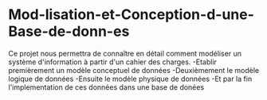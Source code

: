 # Mod-lisation-et-Conception-d-une-Base-de-donn-es
Ce projet nous permettra de connaître en détail comment modéliser un système d'information à partir d'un cahier des charges.
-Etablir premièrement un modèle conceptuel de données 
-Deuxièmement le modèle logique de données
-Ensuite le modèle physique de données
-Et par la fin l'implementation de ces données dans une base de donées
